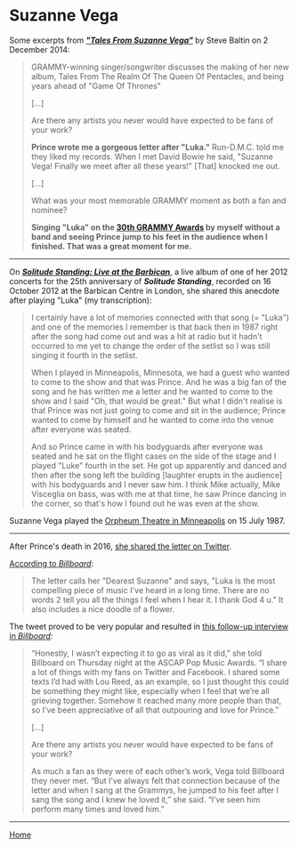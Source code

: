 
# Suzanne Vega

Some excerpts from [***"Tales From Suzanne Vega"***](https://www.grammy.com/grammys/news/tales-suzanne-vega) by Steve Baltin on 2 December 2014:

> GRAMMY-winning singer/songwriter discusses the making of her new album, Tales From The Realm Of The Queen Of Pentacles, and being years ahead of "Game Of Thrones"
> 
> [...]
> 
> Are there any artists you never would have expected to be fans of your work?
> 
> **Prince wrote me a gorgeous letter after "Luka."** Run-D.M.C. told me they liked my records. When I met David Bowie he said, "Suzanne Vega! Finally we meet after all these years!" [That] knocked me out.
> 
> [...]
> 
> What was your most memorable GRAMMY moment as both a fan and nominee?
> 
> **Singing "Luka" on the [30th GRAMMY Awards](https://www.grammy.com/grammys/awards/30th-annual-grammy-awards) by myself without a band and seeing Prince jump to his feet in the audience when I finished. That was a great moment for me.**

---

On [***Solitude Standing: Live at the Barbican***](http://www.kudosrecords.co.uk/release/CLDL419/Suzanne_Vega_Solitude_Standing_Live_2012.html), a live album of one of her 2012 concerts for the 25th anniversary of ***Solitude Standing***, recorded on 16 October 2012 at the Barbican Centre in London, she shared this anecdote after playing "Luka" (my transcription):

> I certainly have a lot of memories connected with that song (= "Luka") and one of the memories I remember is that back then in 1987 right after the song had come out and was a hit at radio but it hadn't occurred to me yet to change the order of the setlist so I was still singing it fourth in the setlist.
> 
> When I played in Minneapolis, Minnesota, we had a guest who wanted to come to the show and that was Prince. And he was a big fan of the song and he has written me a letter and he wanted to come to the show and I said "Oh, that would be great." But what I didn't realise is that Prince was not just going to come and sit in the audience; Prince wanted to come by himself and he wanted to come into the venue after everyone was seated.
> 
> And so Prince came in with his bodyguards after everyone was seated and he sat on the flight cases on the side of the stage and I played "Luke" fourth in the set. He got up apparently and danced and then after the song left the building [laughter erupts in the audience] with his bodyguards and I never saw him. I think Mike actually, Mike Visceglia on bass, was with me at that time, he saw Prince dancing in the corner, so that's how I found out he was even at the show.

Suzanne Vega played the [Orpheum Theatre in Minneapolis](https://hennepintheatretrust.org/theatres/orpheum-theatre/) on 15 July 1987.

--- 

After Prince's death in 2016, [she shared the letter on Twitter](https://twitter.com/suzyv/status/724728422006554624). 

[According to *Billboard*](https://www.billboard.com/articles/news/7341897/suzanne-vega-prince-handwritten-letter-luka):

> The letter calls her "Dearest Suzanne" and says, "Luka is the most compelling piece of music I've heard in a long time. There are no words 2 tell you all the things I feel when I hear it. I thank God 4 u." It also includes a nice doodle of a flower. 

The tweet proved to be very popular and resulted in [this follow-up interview in *Billboard*](https://www.billboard.com/articles/news/7350157/suzanne-vega-prince-interview):

> “Honestly, I wasn’t expecting it to go as viral as it did,” she told Billboard on Thursday night at the ASCAP Pop Music Awards. “I share a lot of things with my fans on Twitter and Facebook. I shared some texts I’d had with Lou Reed, as an example, so I just thought this could be something they might like, especially when I feel that we’re all grieving together. Somehow it reached many more people than that, so I’ve been appreciative of all that outpouring and love for Prince.” 
> 
> [...]
> 
> Are there any artists you never would have expected to be fans of your work?
> 
> As much a fan as they were of each other’s work, Vega told Billboard they never met. “But I’ve always felt that connection because of the letter and when I sang at the Grammys, he jumped to his feet after I sang the song and I knew he loved it,” she said. “I’ve seen him perform many times and loved him.”

---

[Home](../)

